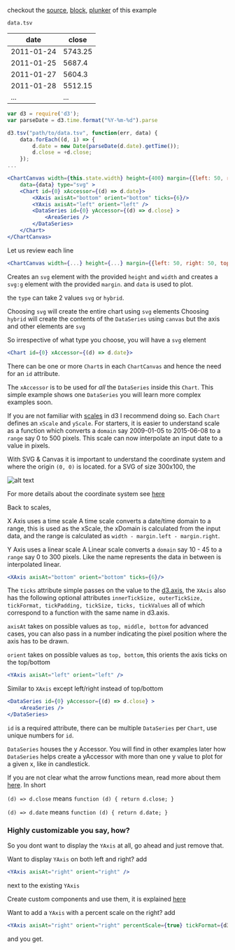 
checkout the [source](https://gist.github.com/rrag/b9658ffa431f1ffb8d6b), [block](http://bl.ocks.org/rrag/b9658ffa431f1ffb8d6b), [plunker](http://plnkr.co/edit/gist:b9658ffa431f1ffb8d6b?p=preview) of this example

`data.tsv`

date       | close
---------- | -------
2011-01-24 | 5743.25
2011-01-25 | 5687.4
2011-01-27 | 5604.3
2011-01-28 | 5512.15
... | ...


```js
var d3 = require('d3');
var parseDate = d3.time.format("%Y-%m-%d").parse

d3.tsv("path/to/data.tsv", function(err, data) {
	data.forEach((d, i) => {
		d.date = new Date(parseDate(d.date).getTime());
		d.close = +d.close;
	});
...
```


```jsx
<ChartCanvas width={this.state.width} height={400} margin={{left: 50, right: 50, top:10, bottom: 30}}
	data={data} type="svg" >
	<Chart id={0} xAccessor={(d) => d.date}>
		<XAxis axisAt="bottom" orient="bottom" ticks={6}/>
		<YAxis axisAt="left" orient="left" />
		<DataSeries id={0} yAccessor={(d) => d.close} >
			<AreaSeries />
		</DataSeries>
	</Chart>
</ChartCanvas>
```

Let us review each line

```jsx
<ChartCanvas width={...} height={...} margin={{left: 50, right: 50, top:10, bottom: 30}} data={data} type="svg" >
```

Creates an `svg` element with the provided `height` and `width` and creates a `svg:g` element with the provided `margin`. and `data` is used to plot.

the `type` can take 2 values `svg` or `hybrid`.

Choosing `svg` will create the entire chart using `svg` elements
Choosing `hybrid` will create the contents of the `DataSeries` using `canvas` but the axis and other elements are `svg`

So irrespective of what type you choose, you will have a `svg` element

```jsx
<Chart id={0} xAccessor={(d) => d.date}>
```

There can be one or more `Chart`s in each `ChartCanvas` and hence the need for an `id` attribute.

The `xAccessor` is to be used for *all* the `DataSeries` inside this `Chart`. This simple example shows one `DataSeries` you will learn more complex examples soon.

If you are not familiar with [scales](https://github.com/mbostock/d3/wiki/Scales) in d3 I recommend doing so. Each `Chart` defines an `xScale` and `yScale`. For starters, it is easier to understand scale as a function which converts a `domain` say 2009-01-05 to 2015-06-08 to a `range` say 0 to 500 pixels. This scale can now interpolate an input date to a value in pixels.

With SVG & Canvas it is important to understand the coordinate system and where the origin `(0, 0)` is located. for a SVG of size 300x100, the 

![alt text](http://www.w3.org/TR/SVG/images/coords/InitialCoords.png "SVG/Canvas coordinate system")

For more details about the coordinate system see [here](http://www.w3.org/TR/SVG/coords.jsx)

Back to scales,

X Axis uses a time scale
A time scale converts a date/time domain to a range, this is used as the xScale, the xDomain is calculated from the input data, and the range is calculated as `width - margin.left - margin.right`.

Y Axis uses a linear scale
A Linear scale converts a `domain` say 10 - 45 to a `range` say 0 to 300 pixels. Like the name represents the data in between is interpolated linear.

```jsx
<XAxis axisAt="bottom" orient="bottom" ticks={6}/>
```
The `ticks` attribute simple passes on the value to the [d3.axis](https://github.com/mbostock/d3/wiki/SVG-Axes#ticks), the `XAxis` also has the following optional attributes `innerTickSize, outerTickSize, tickFormat, tickPadding, tickSize, ticks, tickValues` all of which correspond to a function with the same name in d3.axis.

`axisAt` takes on possible values as `top, middle, bottom` for advanced cases, you can also pass in a number indicating the pixel position where the axis has to be drawn.

`orient` takes on possible values as `top, bottom`, this orients the axis ticks on the top/bottom


```jsx
<YAxis axisAt="left" orient="left" />
```
Similar to `XAxis` except left/right instead of top/bottom


```jsx
<DataSeries id={0} yAccessor={(d) => d.close} >
	<AreaSeries />
</DataSeries>
```

`id` is a required attribute, there can be multiple `DataSeries` per `Chart`, use unique numbers for `id`.

`DataSeries` houses the y Accessor. You will find in other examples later how `DataSeries` helps create a yAccessor with more than one y value to plot for a given x, like in candlestick.

If you are not clear what the arrow functions mean, read more about them [here](https://developer.mozilla.org/en-US/docs/Web/JavaScript/Reference/Functions/Arrow_functions). In short

`(d) => d.close` means `function (d) { return d.close; }`

`(d) => d.date` means `function (d) { return d.date; }`

### Highly customizable you say, how?

So you dont want to display the `YAxis` at all, go ahead and just remove that.

Want to display `YAxis` on both left and right? add 

```jsx
<YAxis axisAt="right" orient="right" />
```
next to the existing `YAxis`

Create custom components and use them, it is explained [here](http://add.link.here)

Want to add a `YAxis` with a percent scale on the right? add
```jsx
<YAxis axisAt="right" orient="right" percentScale={true} tickFormat={d3.format(".0%")}/>
```
and you get.